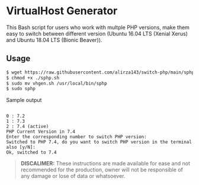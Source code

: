 # VirtualHost Generator

This Bash script for users who work with multple PHP versions, make them easy to switch between different version (Ubuntu 16.04 LTS (Xenial Xerus) and Ubuntu 18.04 LTS (Bionic Beaver)).



## Usage
```bash
$ wget https://raw.githubusercontent.com/alirza143/switch-php/main/sphp.sh
$ chmod +x ./sphp.sh
$ sudo mv vhgen.sh /usr/local/bin/sphp
$ sudo sphp
```
Sample output
```text

0 : 7.2
1 : 7.3
2 : 7.4 (active)
PHP Current Version in 7.4
Enter the corresponding number to switch PHP version:
Switched to PHP 7.4, do you want to switch PHP version in the terminal also [y/N]:
Ok, switched to 7.4
```

> **DISCALIMER:** These instructions are made available for ease and not recommended for the production, owner will not be responsible of any damage or lose of data or whatsoever.
